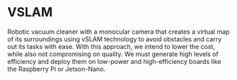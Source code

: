 # VSLAM

Robotic vacuum cleaner with a monocular camera that creates a virtual map of its surroundings using vSLAM technology to avoid obstacles and carry out its tasks with ease. With this approach, we intend to lower the cost, while also not compromising on quality. 
We must generate high levels of efficiency and deploy them on low-power and high-efficiency boards like the Raspberry Pi or Jetson-Nano.

